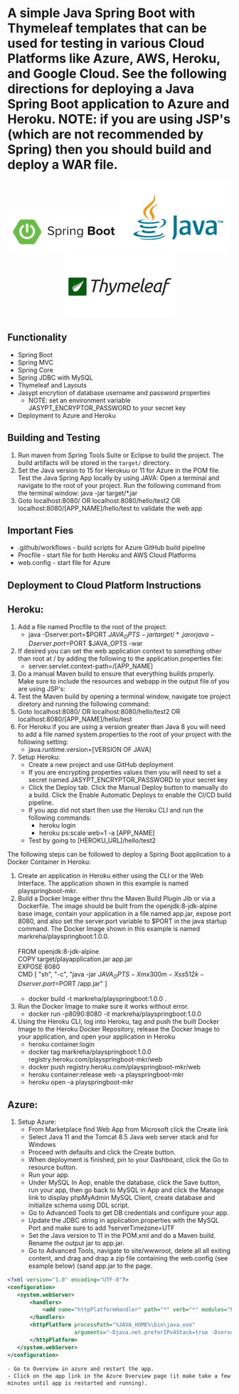 # A simple Java Spring Boot with Thymeleaf templates that can be used for testing in various Cloud Platforms like Azure, AWS, Heroku, and Google Cloud. See the following directions for deploying a Java Spring Boot application to Azure and Heroku. NOTE: if you are using JSP's (which are not recommended by Spring) then you should build and deploy a WAR file.

<p align="center">
<img src="Diagrams/logo1.png"/><img src="Diagrams/logo2.png" /><img src="Diagrams/logo3.png" /> 
</p>

## Functionality
* Spring Boot
* Spring MVC
* Spring Core
* Spring JDBC with MySQL
* Thymeleaf and Layouts
* Jasypt encrytion of database username and password properties 
	- NOTE: set an environment variable JASYPT_ENCRYPTOR_PASSWORD to your secret key 
* Deployment to Azure and Heroku

## Building and Testing
1. Run maven from Spring Tools Suite or Eclipse to build the project. The build artifacts will be stored in the `target/` directory.
2. Set the Java version to 15 for Herokuu or 11 for Azure in the POM file. Test the Java Spring App locally by using JAVA: Open a terminal and navigate to the root of your project. Run the following command from the terminal window: java -jar target/*.jar
3. Goto localhost:8080/ OR localhost:8080/hello/test2 OR localhost:8080/[APP_NAME]/hello/test to validate the web app

## Important Fies
* .github/workflows - build scripts for Azure GitHub build pipeline
* Procfile - start file for both Heroku and AWS Cloud Platforms
* web.config - start file for Azure

## Deployment to Cloud Platform Instructions
## Heroku:
1) Add a file named Procfile to the root of the project:
    - java -Dserver.port=$PORT $JAVA_OPTS -jar target/*.jar or java -Dserver.port=$PORT $JAVA_OPTS -war
2) If desired you can set the web application context to something other than root at / by adding the following to the application.properties file:
    - server.servlet.context-path=/[APP_NAME]
3) Do a manual Maven build to ensure that everything builds properly. Make sure to include the resources and webapp in the output file of you are using JSP's:
4) Test the Maven build by opening a terminal window, navigate toe project diretory and running the following command:
5) Goto localhost:8080/ OR localhost:8080/hello/test2 OR localhost:8080/[APP_NAME]/hello/test
6) For Heroku if you are using a version greater than Java 8 you will need to add a file named system.properties to the root of your project with the following setting:
    - java.runtime.version=[VERSION OF JAVA]
7) Setup Heroku:
	- Create a new project and use GitHub deployment
	- If you are encrypting properties values then you will need to set a secret named JASYPT_ENCRYPTOR_PASSWORD to your secret key
	- Click the Deploy tab. Click the Manual Deploy button to manually do a build. Click the Enable Automatic Deploys to enable the CI/CD build pipeline. 
	- If you app did not start then use the Heroku CLI and run the following commands:
		- heroku login
		- heroku ps:scale web=1 -a [APP_NAME]
	- Test by going to [HEROKU_URL]/hello/test2

The following steps can be followed to deploy a Spring Boot application to a Docker Container in Heroku:
1) Create an application in Heroku either using the CLI or the Web Interface. The application shown in this example is named playspringboot-mkr.
3) Build a Docker Image either thru the Maven Build Plugin Jib or via a Dockerfile. The image should be built from the openjdk:8-jdk-alpine base image, contain your application in a file named app.jar, expose port 8080, and also set the server.port variable to $PORT in the java startup command. The Docker Image shown in this example is named markreha/playspringboot:1.0.0.<br><br>
FROM openjdk:8-jdk-alpine<br>
COPY target/playapplication.jar app.jar<br>
EXPOSE 8080<br>
CMD [ "sh", "-c", "java -jar $JAVA_OPTS -Xmx300m -Xss512k -Dserver.port=$PORT /app.jar" ]<br><br>
	- docker build -t markreha/playspringboot:1.0.0 .
4) Run the Docker Image to make sure it works without error.
	- docker run -p8090:8080 -it markreha/playspringboot:1.0.0
5) Using the Heroku CLI, log into Heroku, tag and push the built Docker Image to the Heroku Docker Repository, release the Docker Image to your application, and open your application in Heroku
	- heroku container:login
	- docker tag markreha/playspringboot:1.0.0 registry.heroku.com/playspringboot-mkr/web
	- docker push registry.heroku.com/playspringboot-mkr/web
	- heroku container:release web -a playspringboot-mkr
	- heroku open -a playspringboot-mkr

## Azure:
1) Setup Azure:
	- From Marketplace find Web App from Microsoft click the Create link
	- Select Java 11 and the Tomcat 8.5 Java web server stack and for Windows
	- Proceed with defaults and click the Create button.
	- When deployment is finished, pin to your Dashboard, click the Go to resource button.
	- Run your app.
	- Under MySQL In Aop, enable the database, click the Save button, run your app, then go back to MySQL in App and click the Manage link to display phpMyAdmin MySQL Client, create database and initialize schema using DDL script.
	- Go to Advanced Tools to get DB credentials and configure your app.
	- Update the JDBC string in application.properties with the MySQL Port and make sure to add ?serverTimezone=UTF 
	- Set the Java version to 11 in the POM.xml and do a Maven build. Rename the output jar to app.jar.
	- Go to Advanced Tools, navigate to site/wwwroot, delete all all exiting content, and drag and drap a zip file containing the web.config (see example below) (sand app.jar to the page.
 ```xml
<?xml version="1.0" encoding="UTF-8"?>
<configuration>
    <system.webServer>
        <handlers>
            <add name="httpPlatformHandler" path="*" verb="*" modules="httpPlatformHandler" resourceType="Unspecified"/>
        </handlers>
        <httpPlatform processPath="%JAVA_HOME%\bin\java.exe"
                      arguments="-Djava.net.preferIPv4Stack=true -Dserver.port=%HTTP_PLATFORM_PORT% -jar &quot;%HOME%\site\wwwroot\app.jar&quot;">
        </httpPlatform>
    </system.webServer>
</configuration>
 ```
	- Go to Overview in azure and restart the app.
	- Click on the app link in the Azure Overview page (it make take a few minutes until app is restarted and running).

